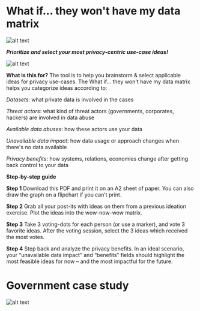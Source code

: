 # What if... they won't have my data matrix
![alt text](https://github.com/Msiusko/web3privacy/blob/main/theywonthave/img/Logo%20WI.png?raw=true)

_**Prioritize and select your most privacy-centric use-case ideas!**_

![alt text](https://github.com/Msiusko/web3privacy/blob/main/theywonthave/img/What%20if...%20they%20won't%20have%20my%20data%20matrix.png?raw=true)

**What is this for?**
The tool is to help you brainstorm & select applicable ideas for privacy use-cases. The What if... they won't have my data matrix helps you categorize ideas according to:

_Datasets_: what private data is involved in the cases 

_Threat actors_: what kind of threat actors (governments, corporates, hackers) are involved in data abuse

_Available data abuses_: how these actors use your data

_Unavailable data impact_: how data usage or approach changes when there's no data available

_Privacy benefits_: how systems, relations, economies change after getting back control to your data

**Step-by-step guide**

**Step 1**
Download this PDF and print it on an A2 sheet of paper. You can also draw the graph on a flipchart if you can’t print.

**Step 2**
Grab all your post-its with ideas on them from a previous ideation exercise. Plot the ideas into the wow-now-wow matrix.

**Step 3**
Take 3 voting-dots for each person (or use a marker), and vote 3 favorite ideas. After the voting session, select the 3 ideas which received the most votes.

**Step 4**
Step back and analyze the privacy benefits. In an ideal scenario, your “unavailable data impact” and “benefits” fields should highlight the most feasible ideas for now – and the most impactful for the future.

# Government case study

![alt text](https://github.com/Msiusko/web3privacy/blob/main/theywonthave/img/What%20if...%20they%20won't%20have%20my%20data%20(government%20case).png?raw=true)
